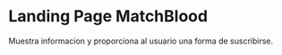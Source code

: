 Landing Page MatchBlood
===========

Muestra informacion y proporciona al usuario una forma de suscribirse.
